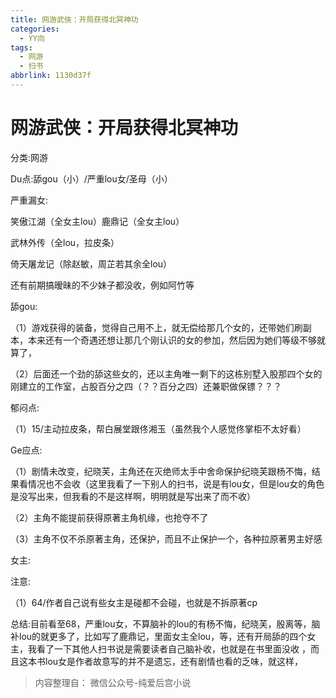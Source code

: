 ```yaml
---
title: 网游武侠：开局获得北冥神功
categories:
  - YY向
tags:
  - 网游
  - 扫书
abbrlink: 1130d37f
---
```

# 网游武侠：开局获得北冥神功
分类:网游

Du点:舔gou（小）/严重lou女/圣母（小）

严重漏女:

笑傲江湖（全女主lou）鹿鼎记（全女主lou）

武林外传（全lou，拉皮条）

倚天屠龙记（除赵敏，周芷若其余全lou）

还有前期搞暧昧的不少妹子都没收，例如阿竹等

舔gou:

（1）游戏获得的装备，觉得自己用不上，就无偿给那几个女的，还带她们刷副本，本来还有一个奇遇还想让那几个刚认识的女的参加，然后因为她们等级不够就算了，

（2）后面还一个劲的舔这些女的，还以主角唯一剩下的这栋别墅入股那四个女的刚建立的工作室，占股百分之四（？？百分之四）还兼职做保镖？？？

郁闷点:

（1）15/主动拉皮条，帮白展堂跟佟湘玉（虽然我个人感觉佟掌柜不太好看）

Ge应点:

（1）剧情未改变，纪晓芙，主角还在灭绝师太手中舍命保护纪晓芙跟杨不悔，结果看情况也不会收（这里我看了一下别人的扫书，说是有lou女，但是lou女的角色是没写出来，但我看的不是这样啊，明明就是写出来了而不收）

（2）主角不能提前获得原著主角机缘，也抢夺不了

（3）主角不仅不杀原著主角，还保护，而且不止保护一个，各种拉原著男主好感

女主:

注意:

（1）64/作者自己说有些女主是碰都不会碰，也就是不拆原著cp

总结:目前看至68，严重lou女，不算脑补的lou的有杨不悔，纪晓芙，殷离等，脑补lou的就更多了，比如写了鹿鼎记，里面女主全lou，等，还有开局舔的四个女主，我看了一下其他人扫书说是需要读者自己脑补收，也就是在书里面没收
，而且这本书lou女是作者故意写的并不是遗忘，还有剧情也看的乏味，就这样，


> 内容整理自： 微信公众号-纯爱后宫小说